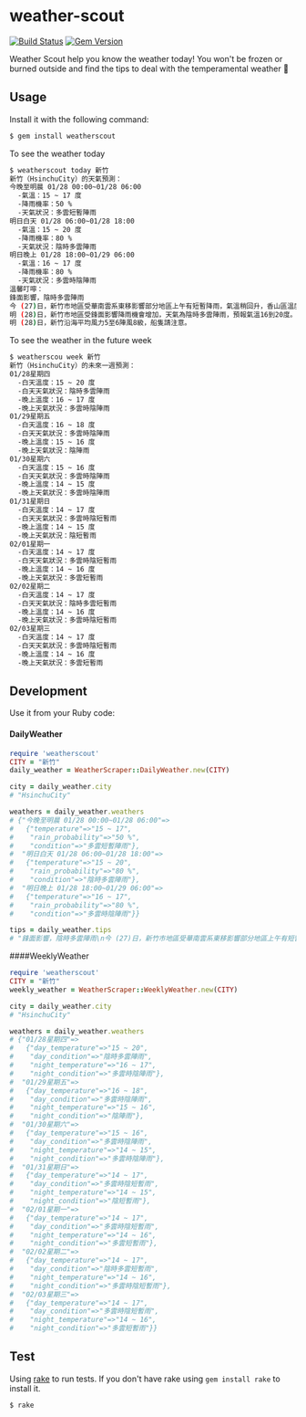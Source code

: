 # weather-scout
[![Build Status](https://travis-ci.org/vicky-sunshine/weather-scout-scraper.svg)](https://travis-ci.org/vicky-sunshine/weather-scout-scraper)
[![Gem Version](https://badge.fury.io/rb/weatherscout.svg)](https://badge.fury.io/rb/weatherscout)

Weather Scout help you know the weather today!
You won't be frozen or burned outside and find the tips to deal with the temperamental weather :muscle:

## Usage

Install it with the following command:
```sh
$ gem install weatherscout
```

To see the weather today
```sh
$ weatherscout today 新竹
新竹（HsinchuCity）的天氣預測：
今晚至明晨 01/28 00:00~01/28 06:00
  -氣溫：15 ~ 17 度
  -降雨機率：50 %
  -天氣狀況：多雲短暫陣雨
明日白天 01/28 06:00~01/28 18:00
  -氣溫：15 ~ 20 度
  -降雨機率：80 %
  -天氣狀況：陰時多雲陣雨
明日晚上 01/28 18:00~01/29 06:00
  -氣溫：16 ~ 17 度
  -降雨機率：80 %
  -天氣狀況：多雲時陰陣雨
溫馨叮嚀：
鋒面影響，陰時多雲陣雨
今 (27)日，新竹市地區受華南雲系東移影響部分地區上午有短暫降雨，氣溫稍回升，香山區溫度在12-19度間。入夜後降雨機會增加溫度稍低，外出請注意保暖和攜帶雨具。
明 (28)日，新竹市地區受鋒面影響降雨機會增加，天氣為陰時多雲陣雨，預報氣溫16到20度。外出請注意保暖和攜帶雨具。
明 (28)日，新竹沿海平均風力5至6陣風8級，船隻請注意。
```

To see the weather in the future week
```sh
$ weatherscou week 新竹
新竹（HsinchuCity）的未來一週預測：
01/28星期四
  -白天溫度：15 ~ 20 度
  -白天天氣狀況：陰時多雲陣雨
  -晚上溫度：16 ~ 17 度
  -晚上天氣狀況：多雲時陰陣雨
01/29星期五
  -白天溫度：16 ~ 18 度
  -白天天氣狀況：多雲時陰陣雨
  -晚上溫度：15 ~ 16 度
  -晚上天氣狀況：陰陣雨
01/30星期六
  -白天溫度：15 ~ 16 度
  -白天天氣狀況：多雲時陰陣雨
  -晚上溫度：14 ~ 15 度
  -晚上天氣狀況：多雲時陰陣雨
01/31星期日
  -白天溫度：14 ~ 17 度
  -白天天氣狀況：多雲時陰短暫雨
  -晚上溫度：14 ~ 15 度
  -晚上天氣狀況：陰短暫雨
02/01星期一
  -白天溫度：14 ~ 17 度
  -白天天氣狀況：多雲時陰短暫雨
  -晚上溫度：14 ~ 16 度
  -晚上天氣狀況：多雲短暫雨
02/02星期二
  -白天溫度：14 ~ 17 度
  -白天天氣狀況：陰時多雲短暫雨
  -晚上溫度：14 ~ 16 度
  -晚上天氣狀況：多雲時陰短暫雨
02/03星期三
  -白天溫度：14 ~ 17 度
  -白天天氣狀況：多雲時陰短暫雨
  -晚上溫度：14 ~ 16 度
  -晚上天氣狀況：多雲短暫雨
```

## Development
Use it from your Ruby code:
#### DailyWeather
````ruby
require 'weatherscout'
CITY = "新竹"
daily_weather = WeatherScraper::DailyWeather.new(CITY)

city = daily_weather.city
# "HsinchuCity"

weathers = daily_weather.weathers
# {"今晚至明晨 01/28 00:00~01/28 06:00"=>
#   {"temperature"=>"15 ~ 17",
#    "rain_probability"=>"50 %",
#    "condition"=>"多雲短暫陣雨"},
#  "明日白天 01/28 06:00~01/28 18:00"=>
#   {"temperature"=>"15 ~ 20",
#    "rain_probability"=>"80 %",
#    "condition"=>"陰時多雲陣雨"},
#  "明日晚上 01/28 18:00~01/29 06:00"=>
#   {"temperature"=>"16 ~ 17",
#    "rain_probability"=>"80 %",
#    "condition"=>"多雲時陰陣雨"}}

tips = daily_weather.tips
# "鋒面影響，陰時多雲陣雨\n今 (27)日，新竹市地區受華南雲系東移影響部分地區上午有短暫降雨，氣溫稍回升，香山區溫度在12-19度間。入夜後降雨機會增加溫度稍低，外出請注意保暖和攜帶雨具。\n明 (28)日，新竹市地區受鋒面影響降雨機會增加，天氣為陰時多雲陣雨，預報氣溫16到20度。外出請注意保暖和攜帶雨具。\n明 (28)日，新竹沿海平均風力5至6陣風8級，船隻請注意。\n"

````

####WeeklyWeather
```ruby
require 'weatherscout'
CITY = "新竹"
weekly_weather = WeatherScraper::WeeklyWeather.new(CITY)

city = daily_weather.city
# "HsinchuCity"

weathers = daily_weather.weathers
# {"01/28星期四"=>
#   {"day_temperature"=>"15 ~ 20",
#    "day_condition"=>"陰時多雲陣雨",
#    "night_temperature"=>"16 ~ 17",
#    "night_condition"=>"多雲時陰陣雨"},
#  "01/29星期五"=>
#   {"day_temperature"=>"16 ~ 18",
#    "day_condition"=>"多雲時陰陣雨",
#    "night_temperature"=>"15 ~ 16",
#    "night_condition"=>"陰陣雨"},
#  "01/30星期六"=>
#   {"day_temperature"=>"15 ~ 16",
#    "day_condition"=>"多雲時陰陣雨",
#    "night_temperature"=>"14 ~ 15",
#    "night_condition"=>"多雲時陰陣雨"},
#  "01/31星期日"=>
#   {"day_temperature"=>"14 ~ 17",
#    "day_condition"=>"多雲時陰短暫雨",
#    "night_temperature"=>"14 ~ 15",
#    "night_condition"=>"陰短暫雨"},
#  "02/01星期一"=>
#   {"day_temperature"=>"14 ~ 17",
#    "day_condition"=>"多雲時陰短暫雨",
#    "night_temperature"=>"14 ~ 16",
#    "night_condition"=>"多雲短暫雨"},
#  "02/02星期二"=>
#   {"day_temperature"=>"14 ~ 17",
#    "day_condition"=>"陰時多雲短暫雨",
#    "night_temperature"=>"14 ~ 16",
#    "night_condition"=>"多雲時陰短暫雨"},
#  "02/03星期三"=>
#   {"day_temperature"=>"14 ~ 17",
#    "day_condition"=>"多雲時陰短暫雨",
#    "night_temperature"=>"14 ~ 16",
#    "night_condition"=>"多雲短暫雨"}}
```

## Test
Using [rake](http://docs.seattlerb.org/rake/) to run tests. If you don't have rake using `gem install rake` to install it.

```sh
$ rake
```
